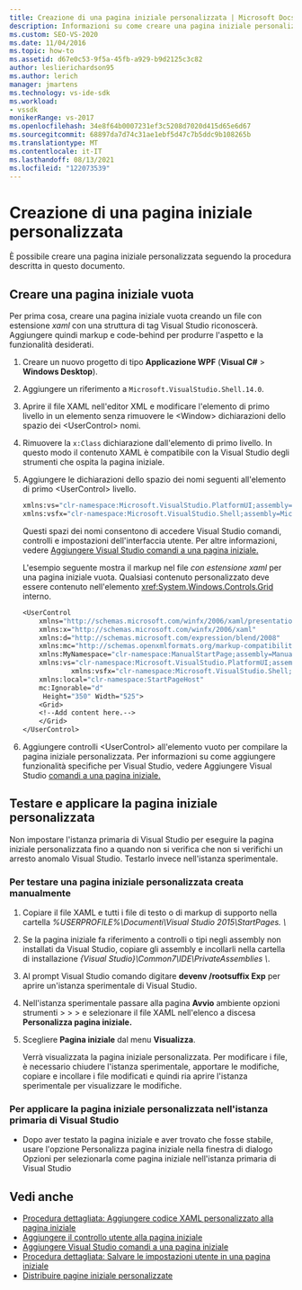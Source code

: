 ```yaml
---
title: Creazione di una pagina iniziale personalizzata | Microsoft Docs
description: Informazioni su come creare una pagina iniziale personalizzata. Iniziare con una pagina iniziale vuota, aggiungere controlli all'elemento UserControl vuoto e quindi testare la pagina.
ms.custom: SEO-VS-2020
ms.date: 11/04/2016
ms.topic: how-to
ms.assetid: d67e0c53-9f5a-45fb-a929-b9d2125c3c82
author: leslierichardson95
ms.author: lerich
manager: jmartens
ms.technology: vs-ide-sdk
ms.workload:
- vssdk
monikerRange: vs-2017
ms.openlocfilehash: 34e8f64b0007231ef3c5208d7020d415d65e6d67
ms.sourcegitcommit: 68897da7d74c31ae1ebf5d47c7b5ddc9b108265b
ms.translationtype: MT
ms.contentlocale: it-IT
ms.lasthandoff: 08/13/2021
ms.locfileid: "122073539"
---
```

# <a name="creating-a-custom-start-page"></a>Creazione di una pagina iniziale personalizzata

È possibile creare una pagina iniziale personalizzata seguendo la procedura descritta in questo documento.

## <a name="create-a-blank-start-page"></a>Creare una pagina iniziale vuota

Per prima cosa, creare una pagina iniziale vuota creando un file con estensione *xaml* con una struttura di tag Visual Studio riconoscerà. Aggiungere quindi markup e code-behind per produrre l'aspetto e la funzionalità desiderati.

1. Creare un nuovo progetto di tipo **Applicazione WPF** (**Visual C#**  >  **Windows Desktop**).

2. Aggiungere un riferimento a `Microsoft.VisualStudio.Shell.14.0`.

3. Aprire il file XAML nell'editor XML e modificare l'elemento di primo livello in un elemento senza rimuovere le \<Window> dichiarazioni dello spazio dei \<UserControl> nomi.

4. Rimuovere la `x:Class` dichiarazione dall'elemento di primo livello. In questo modo il contenuto XAML è compatibile con la Visual Studio degli strumenti che ospita la pagina iniziale.

5. Aggiungere le dichiarazioni dello spazio dei nomi seguenti all'elemento di primo \<UserControl> livello.

    ```vb
    xmlns:vs="clr-namespace:Microsoft.VisualStudio.PlatformUI;assembly=Microsoft.VisualStudio.Shell.14.0"
    xmlns:vsfx="clr-namespace:Microsoft.VisualStudio.Shell;assembly=Microsoft.VisualStudio.Shell.14.0"
    ```

     Questi spazi dei nomi consentono di accedere Visual Studio comandi, controlli e impostazioni dell'interfaccia utente. Per altre informazioni, vedere [Aggiungere Visual Studio comandi a una pagina iniziale.](../extensibility/adding-visual-studio-commands-to-a-start-page.md)

     L'esempio seguente mostra il markup nel file *con estensione xaml* per una pagina iniziale vuota. Qualsiasi contenuto personalizzato deve essere contenuto nell'elemento <xref:System.Windows.Controls.Grid> interno.

    ```vb
    <UserControl
        xmlns="http://schemas.microsoft.com/winfx/2006/xaml/presentation"
        xmlns:x="http://schemas.microsoft.com/winfx/2006/xaml"
        xmlns:d="http://schemas.microsoft.com/expression/blend/2008"
        xmlns:mc="http://schemas.openxmlformats.org/markup-compatibility/2006"
        xmlns:MyNamespace="clr-namespace:ManualStartPage;assembly=ManualStartPage"
        xmlns:vs="clr-namespace:Microsoft.VisualStudio.PlatformUI;assembly=Microsoft.VisualStudio.Shell.14.0"
                xmlns:vsfx="clr-namespace:Microsoft.VisualStudio.Shell;assembly=Microsoft.VisualStudio.Shell.14.0"
        xmlns:local="clr-namespace:StartPageHost"
        mc:Ignorable="d"
         Height="350" Width="525">
        <Grid>
        <!--Add content here.-->
        </Grid>
    </UserControl>
    ```

6. Aggiungere controlli \<UserControl> all'elemento vuoto per compilare la pagina iniziale personalizzata. Per informazioni su come aggiungere funzionalità specifiche per Visual Studio, vedere Aggiungere Visual Studio [comandi a una pagina iniziale.](../extensibility/adding-visual-studio-commands-to-a-start-page.md)

## <a name="test-and-apply-the-custom-start-page"></a>Testare e applicare la pagina iniziale personalizzata

Non impostare l'istanza primaria di Visual Studio per eseguire la pagina iniziale personalizzata fino a quando non si verifica che non si verifichi un arresto anomalo Visual Studio. Testarlo invece nell'istanza sperimentale.

### <a name="to-test-a-manually-created-custom-start-page"></a>Per testare una pagina iniziale personalizzata creata manualmente

1. Copiare il file XAML e tutti i file di testo o di markup di supporto nella cartella *%USERPROFILE%\Documenti\Visual Studio 2015\StartPages. \\*

2. Se la pagina iniziale fa riferimento a controlli o tipi negli assembly non installati da Visual Studio, copiare gli assembly e incollarli nella cartella di installazione *{Visual Studio}\Common7\IDE\PrivateAssemblies \\*.

3. Al prompt Visual Studio comando digitare **devenv /rootsuffix Exp** per aprire un'istanza sperimentale di Visual Studio.

4. Nell'istanza sperimentale passare alla pagina **Avvio** ambiente opzioni strumenti  >    >    >   e selezionare il file XAML nell'elenco a discesa **Personalizza pagina iniziale.**

5. Scegliere **Pagina iniziale** dal menu **Visualizza**.

     Verrà visualizzata la pagina iniziale personalizzata. Per modificare i file, è necessario chiudere l'istanza sperimentale, apportare le modifiche, copiare e incollare i file modificati e quindi ria aprire l'istanza sperimentale per visualizzare le modifiche.

### <a name="to-apply-the-custom-start-page-in-the-primary-instance-of-visual-studio"></a>Per applicare la pagina iniziale personalizzata nell'istanza primaria di Visual Studio

- Dopo aver testato la pagina iniziale e aver trovato  che fosse stabile, usare l'opzione Personalizza pagina iniziale nella finestra di dialogo Opzioni per selezionarla come pagina iniziale nell'istanza primaria di Visual Studio 

## <a name="see-also"></a>Vedi anche

- [Procedura dettagliata: Aggiungere codice XAML personalizzato alla pagina iniziale](../extensibility/walkthrough-adding-custom-xaml-to-the-start-page.md)
- [Aggiungere il controllo utente alla pagina iniziale](../extensibility/adding-user-control-to-the-start-page.md)
- [Aggiungere Visual Studio comandi a una pagina iniziale](../extensibility/adding-visual-studio-commands-to-a-start-page.md)
- [Procedura dettagliata: Salvare le impostazioni utente in una pagina iniziale](../extensibility/walkthrough-saving-user-settings-on-a-start-page.md)
- [Distribuire pagine iniziale personalizzate](../extensibility/deploying-custom-start-pages.md)
